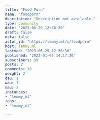 ```yaml
---
title: "Food Porn" 
name: "foodporn"
description: "Description not available."
type: community
date: "2023-06-29 12:36:30"
draft: false
nsfw: false
actor_id: "https://lemmy.ml/c/foodporn"
host: lemmy.ml
lastmod: "2023-06-29 12:36:30"
published: "2022-01-05 14:17:36"
subscribers: 99
posts: 2
comments: 10
weight: 2
dau: 1
wau: 1
mau: 2
instances:
- "lemmy_ml"
tags: 
- "lemmy_ml"

---
```

